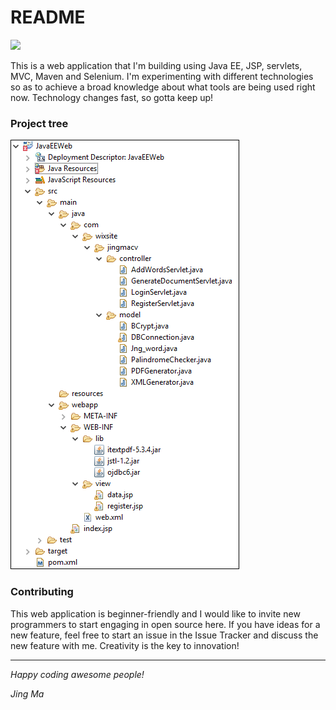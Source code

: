 # README

<img src="http://xaharts.org/funny/i/gitopuss/github-octocat_yes-we-code.jpg" width="400">

This is a web application that I'm building using Java EE, JSP, servlets, MVC, Maven and Selenium. 
I'm experimenting with different technologies so as to achieve a broad knowledge about what tools are being used right now.
Technology changes fast, so gotta keep up!

### Project tree

![Project tree](https://github.com/JingMa87/JavaEE-Web/blob/master/img/Project%20tree.png)

### Contributing

This web application is beginner-friendly and I would like to invite new programmers to start engaging in open source here.
If you have ideas for a new feature, feel free to start an issue in the Issue Tracker and discuss the new feature with me.
Creativity is the key to innovation!

---

_Happy coding awesome people!_

_Jing Ma_
